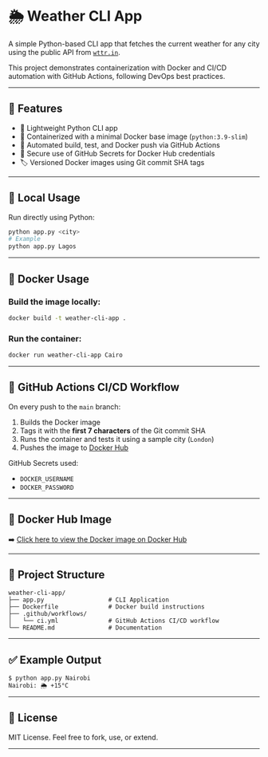 # 🌦️ Weather CLI App

A simple Python-based CLI app that fetches the current weather for any city using the public API from [`wttr.in`](https://wttr.in).

This project demonstrates containerization with Docker and CI/CD automation with GitHub Actions, following DevOps best practices.

---

## 🚀 Features

- 🐍 Lightweight Python CLI app
- 🐳 Containerized with a minimal Docker base image (`python:3.9-slim`)
- 🔁 Automated build, test, and Docker push via GitHub Actions
- 🔐 Secure use of GitHub Secrets for Docker Hub credentials
- 🏷️ Versioned Docker images using Git commit SHA tags

---

## 🧪 Local Usage

Run directly using Python:

```bash
python app.py <city>
# Example
python app.py Lagos
````

---

## 🐳 Docker Usage

### Build the image locally:

```bash
docker build -t weather-cli-app .
```

### Run the container:

```bash
docker run weather-cli-app Cairo
```

---

## 🔄 GitHub Actions CI/CD Workflow

On every push to the `main` branch:

1. Builds the Docker image
2. Tags it with the **first 7 characters** of the Git commit SHA
3. Runs the container and tests it using a sample city (`London`)
4. Pushes the image to [Docker Hub](https://hub.docker.com/r/thedevopsforge/weather-cli-app)

GitHub Secrets used:

* `DOCKER_USERNAME`
* `DOCKER_PASSWORD`

---

## 🐳 Docker Hub Image

➡️ [Click here to view the Docker image on Docker Hub](https://hub.docker.com/r/thedevopsforge/weather-cli-app)

---

## 🧩 Project Structure

```
weather-cli-app/
├── app.py                  # CLI Application
├── Dockerfile              # Docker build instructions
├── .github/workflows/
│   └── ci.yml              # GitHub Actions CI/CD workflow
└── README.md               # Documentation
```

---

## ✅ Example Output

```bash
$ python app.py Nairobi
Nairobi: 🌦 +15°C
```

---

## 📄 License

MIT License. Feel free to fork, use, or extend.

---

